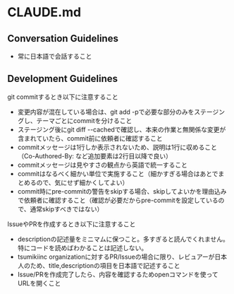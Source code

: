 # CLAUDE.md

## Conversation Guidelines

* 常に日本語で会話すること

## Development Guidelines

git commitするとき以下に注意すること

* 変更内容が混在している場合は、git add -pで必要な部分のみをステージングし、テーマごとにcommitを分けること
* ステージング後にgit diff --cachedで確認し、本来の作業と無関係な変更が含まれていたら、commit前に依頼者に確認すること
* commitメッセージは1行しか表示されないため、説明は1行に収めること（Co-Authored-By: など追加要素は2行目以降で良い）
* commitメッセージは見やすさの観点から英語で統一すること
* commitはなるべく細かい単位で実施すること（細かすぎる場合はあとでまとめるので、気にせず細かくしてよい）
* commit時にpre-commitの警告をskipする場合、skipしてよいかを理由込みで依頼者に確認すること（確認が必要だからpre-commitを設定しているので、通常skipすべきではない）

IssueやPRを作成するとき以下に注意すること

* descriptionの記述量をミニマムに保つこと。多すぎると読んでくれません。特にコードを読めばわかることは記述しない。
* tsumikiinc organizationに対するPR/Issueの場合に限り、レビュアーが日本人のため、title,descriptionの項目を日本語で記述すること
* Issue/PRを作成完了したら、内容を確認するためopenコマンドを使ってURLを開くこと
